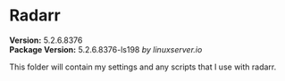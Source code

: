 # Radarr
**Version:** 5.2.6.8376<br/>
**Package Version:** 5.2.6.8376-ls198 *by linuxserver.io*<br/>

This folder will contain my settings and any scripts that I use with radarr.
